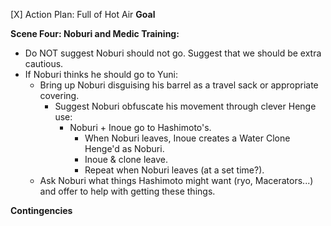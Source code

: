 [X] Action Plan: Full of Hot Air
**Goal**

**Scene Four: Noburi and Medic Training:**

* Do NOT suggest Noburi should not go. Suggest that we should be extra cautious.
* If Noburi thinks he should go to Yuni:
  * Bring up Noburi disguising his barrel as a travel sack or appropriate covering.
    * Suggest Noburi obfuscate his movement through clever Henge use:
      * Noburi + Inoue go to Hashimoto's.
          * When Noburi leaves, Inoue creates a Water Clone Henge'd as Noburi.
          * Inoue & clone leave.
          * Repeat when Noburi leaves (at a set time?).
  * Ask Noburi what things Hashimoto might want (ryo, Macerators...) and offer to help with getting these things.

**Contingencies**
